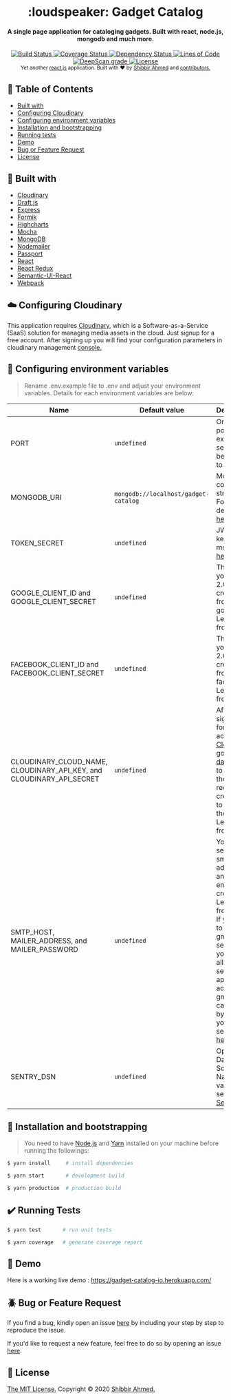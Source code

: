 <h1 align="center">
    :loudspeaker: Gadget Catalog
</h1>

<h4 align="center">A single page application for cataloging gadgets. Built with react, node.js, mongodb and much more.</h4>

<div align="center">
    <a href="https://travis-ci.com/shibbir/gadget-catalog">
        <img src="https://travis-ci.com/shibbir/gadget-catalog.svg?branch=master" alt="Build Status"/>
    </a>
    <a href="https://coveralls.io/github/shibbir/gadget-catalog?branch=master">
        <img src="https://coveralls.io/repos/github/shibbir/gadget-catalog/badge.svg?branch=master" alt="Coverage Status"/>
    </a>
    <a href="https://david-dm.org/shibbir/gadget-catalog">
        <img src="https://david-dm.org/shibbir/gadget-catalog.svg" alt="Dependency Status"/>
    </a>
    <a href="https://sonarcloud.io/dashboard?id=shibbir_gadget-catalog">
        <img src="https://sonarcloud.io/api/project_badges/measure?project=shibbir_gadget-catalog&metric=ncloc" alt="Lines of Code"/>
    </a>
    <a href="https://deepscan.io/dashboard#view=project&tid=5649&pid=7486&bid=76909">
        <img src="https://deepscan.io/api/teams/5649/projects/7486/branches/76909/badge/grade.svg" alt="DeepScan grade">
    </a>
    <a href="https://opensource.org/licenses/MIT">
        <img src="https://img.shields.io/badge/license-MIT-blue.svg" alt="License"/>
    </a>
</div>

<div align="center">
    <sub>Yet another <a href="https://reactjs.org/">react.js</a> application. Built with ❤︎ by
    <a href="https://twitter.com/shibbir_io">Shibbir Ahmed</a> and
    <a href="https://github.com/shibbir/gadget-catalog/graphs/contributors">
        contributors.
    </a>
</div>

## :bookmark: Table of Contents
- [Built with](#hammer-built-with)
- [Configuring Cloudinary](#cloud-configuring-cloudinary)
- [Configuring environment variables](#key-configuring-environment-variables)
- [Installation and bootstrapping](#rocket-installation-and-bootstrapping)
- [Running tests](#heavy_check_mark-running-tests)
- [Demo](#flashlight-demo)
- [Bug or Feature Request](#beetle-bug-or-feature-request)
- [License](#memo-License)

## :hammer: Built with
- [Cloudinary](https://cloudinary.com/)
- [Draft.js](https://draftjs.org/)
- [Express](https://expressjs.com/)
- [Formik](https://jaredpalmer.com/formik/)
- [Highcharts](https://www.highcharts.com/)
- [Mocha](https://mochajs.org/)
- [MongoDB](https://www.mongodb.com/)
- [Nodemailer](https://nodemailer.com/)
- [Passport](http://passportjs.org/)
- [React](https://reactjs.org/)
- [React Redux](https://react-redux.js.org/)
- [Semantic-UI-React](https://react.semantic-ui.com/)
- [Webpack](https://webpack.js.org/)

## :cloud: Configuring Cloudinary
This application requires [Cloudinary](https://cloudinary.com/), which is a Software-as-a-Service (SaaS) solution for managing media assets in the cloud. Just signup for a free account. After signing up you will find your configuration parameters in cloudinary management [console.](https://cloudinary.com/console)

## :key: Configuring environment variables
> Rename .env.example file to .env and adjust your environment variables. Details for each environment variables are below:

Name | Default value | Description
------------ | ------------- | -------------
PORT | `undefined` | On which port express server will be running to
MONGODB_URI | `mongodb://localhost/gadget-catalog` | MongoDB connection string URI. For more details visit [here](https://docs.mongodb.com/manual/reference/connection-string/).
TOKEN_SECRET | `undefined` | JWT secret key. Learn more from [here](https://jwt.io/introduction/).
GOOGLE_CLIENT_ID and GOOGLE_CLIENT_SECRET | `undefined` | These are your OAuth 2.0 client credentials from google. Learn more from [here](https://developers.google.com/identity/protocols/OAuth2).
FACEBOOK_CLIENT_ID and FACEBOOK_CLIENT_SECRET | `undefined` | These are your OAuth 2.0 client credentials from facebook. Learn more from [here](https://developers.facebook.com/docs/facebook-login/manually-build-a-login-flow).
CLOUDINARY_CLOUD_NAME, CLOUDINARY_API_KEY, and CLOUDINARY_API_SECRET | `undefined` | After signing up for a free account in [Cloudinary](https://cloudinary.com/), go to your [dashboard](https://cloudinary.com/console) to obtain the required credentials to access their api. Learn more from [here](https://cloudinary.com/documentation).
SMTP_HOST, MAILER_ADDRESS, and MAILER_PASSWORD | `undefined` | Your mail server's smtp address and your email credentials. Learn more from [here](https://nodemailer.com/smtp/). If you want to use gmail to send emails you have to allow non secure apps to access gmail. You can do this by going to your gmail settings [here](https://myaccount.google.com/lesssecureapps).
SENTRY_DSN | `undefined` | Optional: Data Source Name(DSN) value for setting up [Sentry](https://sentry.io/welcome/)

## :rocket: Installation and bootstrapping
> You need to have [Node.js](https://nodejs.org/en/) and [Yarn](https://yarnpkg.com/lang/en/) installed on your machine before running the followings:

```bash
$ yarn install     # install dependencies

$ yarn start       # development build

$ yarn production  # production build
```

## :heavy_check_mark: Running Tests
```bash
$ yarn test       # run unit tests

$ yarn coverage   # generate coverage report
```

## :flashlight: Demo
Here is a working live demo :  https://gadget-catalog-io.herokuapp.com/

## :beetle: Bug or Feature Request
If you find a bug, kindly open an issue [here](https://github.com/shibbir/gadget-catalog/issues/new) by including your step by step to reproduce the issue.

If you'd like to request a new feature, feel free to do so by opening an issue [here](https://github.com/shibbir/gadget-catalog/issues/new).

## :memo: License
<a href="https://opensource.org/licenses/MIT">The MIT License.</a> Copyright &copy; 2020 [Shibbir Ahmed.](https://shibbir.io/)
